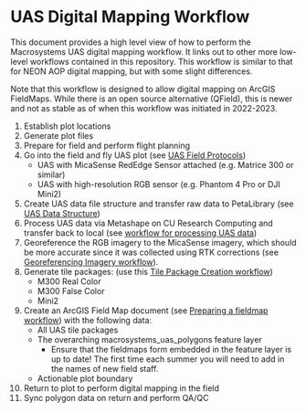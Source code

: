 # UAS Digital Mapping Workflow
This document provides a high level view of how to perform the Macrosystems UAS digital mapping workflow. It links out to other more low-level workflows contained in this repository. This workflow is similar to that for NEON AOP digital mapping, but with some slight differences.

Note that this workflow is designed to allow digital mapping on ArcGIS FieldMaps. While there is an open source alternative (QField), this is newer and not as stable as of when this workflow was initiated in 2022-2023.

1. Establish plot locations
2. Generate plot files
3. Prepare for field and perform flight planning
4. Go into the field and fly UAS plot (see [UAS Field Protocols](https://github.com/earthlab/macrosystems_fieldwork_hub/blob/main/low-level-workflows/uas_field_protocols.md))
   * UAS with MicaSense RedEdge Sensor attached (e.g. Matrice 300 or similar)
   * UAS with high-resolution RGB sensor (e.g. Phantom 4 Pro or DJI Mini2)
5. Create UAS data file structure and transfer raw data to PetaLibrary (see [UAS Data Structure](https://github.com/earthlab/macrosystems_fieldwork_hub/blob/main/low-level-workflows/uas_data_structure.md))
6. Process UAS data via Metashape on CU Research Computing and transfer back to local (see [workflow for processing UAS data](https://github.com/earthlab/macrosystems_fieldwork_hub/blob/main/low-level-workflows/process_uas_data.md))
7. Georeference the RGB imagery to the MicaSense imagery, which should be more accurate since it was collected using RTK corrections (see [Georeferencing Imagery workflow](https://github.com/earthlab/macrosystems_fieldwork_hub/blob/main/low-level-workflows/georeference_imagery)).
8. Generate tile packages: (use this [Tile Package Creation workflow](https://github.com/earthlab/macrosystems_fieldwork_hub/blob/main/low-level-workflows/create_tile_package.md))
   * M300 Real Color
   * M300 False Color
   * Mini2
9. Create an ArcGIS Field Map document (see [Preparing a fieldmap workflow](https://github.com/earthlab/macrosystems_fieldwork_hub/blob/main/low-level-workflows/prepare_fieldmap.md)) with the following data:
   * All UAS tile packages
   * The overarching macrosystems_uas_polygons feature layer
     * Ensure that the fieldmaps form embedded in the feature layer is up to date! The first time each summer you will need to add in the names of new field staff.
   * Actionable plot boundary
10. Return to plot to perform digital mapping in the field
11. Sync polygon data on return and perform QA/QC
